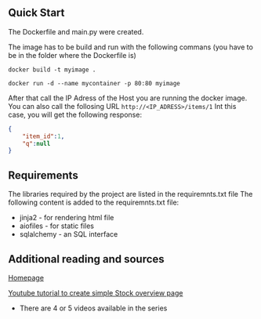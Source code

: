 ## Quick Start ##

The Dockerfile and main.py were created.

The image has to be build and run with the following commans (you have to be in the folder where the Dockerfile is)

`docker build -t myimage .`

`docker run -d --name mycontainer -p 80:80 myimage`

After that call the IP Adress of the Host you are running the docker image. You can also call the follosing URL
`http://<IP_ADRESS>/items/1`
Int this case, you will get the following response:
```json 
{
    "item_id":1,
    "q":null
}
```
## Requirements ##
The libraries required by the project are listed in the requiremnts.txt file
The following content is added to the requiremnts.txt file:
* jinja2 - for rendering html file
* aiofiles - for static files
* sqlalchemy - an SQL interface

## Additional reading and sources ##
[Homepage](https://fastapi.tiangolo.com/)

[Youtube tutorial to create simple Stock overview page](https://www.youtube.com/watch?v=5GorMC2lPpk)
* There are 4 or 5 videos available in the series